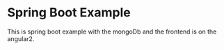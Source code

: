 # Spring Boot Example
This is spring boot example with the mongoDb and the frontend is on the angular2. 
